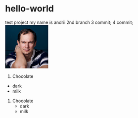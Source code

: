 # hello-world 
test project
my name is andrii
2nd branch
3 commit;
4 commit;
![alt text](photo.png "Title Text")
1. Chocolate
  - dark
  - milk
1. Chocolate
   - dark
   - milk
